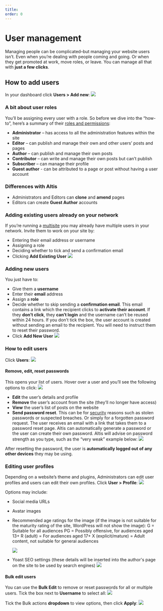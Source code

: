 ```yaml
---
title:
order: 0
---
```


# User management

Managing people can be complicated–but managing your website users isn’t. Even when you’re dealing with people coming and going. Or when they get promoted at work, move roles, or leave. You can manage all that with **just a few clicks**. 

## How to add users

In your dashboard click **Users > Add new**:
![](../assets/user-management-image5.png)

### A bit about user roles

You’ll be assigning every user with a role. So before we dive into the “how-to”, here’s a summary of their [roles and permissions](roles-and-permissions.md):

- **Administrator** – has access to all the administration features within the site
- **Editor** – can publish and manage their own and other users’ posts and pages
- **Author** – can publish and manage their own posts
- **Contributor** – can write and manage their own posts but can’t publish
- **Subscriber** – can manage their profile
- **Guest author** - can be attributed to a page or post without having a user account

### Differences with Altis 
- Administrators and Editors can **clone** and **amend** pages
- Editors can create **Guest Author** accounts

### Adding existing users already on your network

If you’re running a [multisite](../administration/multisite.md) you may already have multiple users in your network. Invite them to work on your site by:

- Entering their email address or username
- Assigning a role
- Deciding whether to tick and send a confirmation email
- Clicking **Add Existing User**
	![](../assets/user-management-image11.png)

### Adding new users

You just have to:

- Give them a **username**
- Enter their **email** address 
- Assign a **role**
- Decide whether to skip sending a **confirmation email**. This email contains a link which the recipient clicks to **activate their account**. If they **don’t click**, they **can’t login** and the username can’t be reused within 24 hours. If you don’t tick the box, the user account is created without sending an email to the recipient. You will need to instruct them to reset their password.
- Click **Add New User**
![](../assets/user-management-image7.png)

### How to edit users 

Click **Users**:
![](../assets/user-management-image8.png)

#### Remove, edit, reset passwords

This opens your list of users. Hover over a user and you’ll see the following options to click:
![](../assets/user-management-image2.png)
- **Edit** the user’s details and profile
- **Remove** the user’s account from the site (they’ll no longer have access)
- **View** the user’s list of posts on the website
- **Send password reset**. This can be for [security](../security/security.md) reasons such as stolen passwords or suspected breaches. Or simply for a forgotten password request. The user receives an email with a link that takes them to a password reset page. Altis can automatically generate a password or the user can create their own password. Altis will advise on password strength as you type, such as the “very weak” example below:
![](../assets/user-management-image6.png)

After resetting the password, the user is **automatically logged out of any other devices** they may be using.

### Editing user profiles

Depending on a website’s theme and plugins, Administrators can edit user profiles and users can edit their own profiles. Click **User > Profile**:
![](../assets/user-management-image10.png)

Options may include:

- Social media URLs
- Avatar images
- Recommended age ratings for the image (if the image is not suitable for the maturity rating of the site, WordPress will not show the image):
    G = Suitable for all audiences
    PG = Possibly offensive, for audiences aged 13+
    R (adult) = For audiences aged 17+
    X (explicit/mature) = Adult content, not suitable for general audiences

    ![](https://lh3.googleusercontent.com/LDjCuZqObg5hgtqD8VFH9Dl0HEA4zsU6QmKm-C07WwtcYeJtxoK1rm12vwg0QSCex5_unrquzCzU94nQB19sxPrToI6nmuKriTpFCaNqXA06oOP_63EOvrl9_MpliypqJASwHShNr0592WrjP4RJBpmEDHo9tbpdgTVnocLVm6HqNUVGgHdHbAs5)
- Yoast SEO settings (these details will be inserted into the author's page on the site to be used by search engines)
![](../assets/user-management-image4.png)

#### Bulk edit users

You can use the **Bulk Edit** to remove or reset passwords for all or multiple users. Tick the box next to **Username** to select all:
![](../assets/user-management-image3.png)

Tick the Bulk actions **dropdown** to view options, then click **Apply**:
![](../assets/user-management-image9.png)

